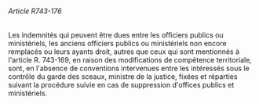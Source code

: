 ###### Article R743-176

Les indemnités qui peuvent être dues entre les officiers publics ou ministériels, les anciens officiers publics ou ministériels non encore remplacés ou leurs ayants droit, autres que ceux qui sont mentionnés à l'article R. 743-169, en raison des modifications de compétence territoriale, sont, en l'absence de conventions intervenues entre les intéressés sous le contrôle du garde des sceaux, ministre de la justice, fixées et réparties suivant la procédure suivie en cas de suppression d'offices publics et ministériels.

